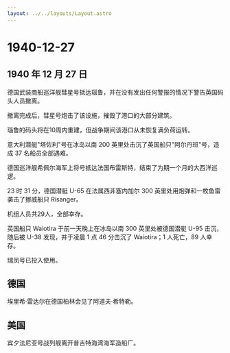```yaml
---
layout: ../../layouts/Layout.astro
---
```


# 1940-12-27

## 1940 年 12 月 27 日

德国武装商船巡洋舰彗星号抵达瑙鲁，并在没有发出任何警报的情况下警告英国码头人员撤离。

撤离完成后，彗星号炮击了该设施，摧毁了港口的大部分建筑。

瑙鲁的码头将在10周内重建，但战争期间该港口从未恢复满负荷运转。

意大利潜艇"塔佐利"号在冰岛以南 200
英里处击沉了英国船只"阿尔丹班"号，造成 37 名船员全部遇难。

德国巡洋舰希佩尔海军上将号抵达法国布雷斯特，结束了为期一个月的大西洋巡逻。

23 时 31 分，德国潜艇 U-65 在法属西非塞内加尔 300
英里处用炮弹和一枚鱼雷袭击了挪威船只 Risanger。

机组人员共29人，全部幸存。

英国船只 Waiotira 于前一天晚上在冰岛以南 300 英里处被德国潜艇 U-95
击沉，随后被 U-38 发现，并于凌晨 1 点 46 分击沉了 Waiotira；1 人死亡，89
人幸存。

瑞凤号已投入使用。

## 德国

埃里希·雷达尔在德国柏林会见了阿道夫·希特勒。

## 美国

宾夕法尼亚号战列舰离开普吉特海湾海军造船厂。